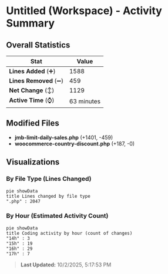 # Untitled (Workspace) - Activity Summary 

## Overall Statistics

| Stat                   | Value                                                             |
| ---------------------- | ----------------------------------------------------------------- |
| **Lines Added** (➕)   | 1588                                          |
| **Lines Removed** (➖) | 459                                        |
| **Net Change** (↕)    | 1129                |
| **Active Time** (⌚)   | 63 minutes |


## Modified Files
- **jmb-limit-daily-sales.php** (+1401, -459)
- **woocommerce-country-discount.php** (+187, -0)

## Visualizations

### By File Type (Lines Changed)

```mermaid
pie showData
title Lines changed by file type
".php" : 2047
```

### By Hour (Estimated Activity Count)

```mermaid
pie showData
title Coding activity by hour (count of changes)
"14h" : 3
"15h" : 19
"16h" : 29
"17h" : 7
```


> **Last Updated:** 10/2/2025, 5:17:53 PM